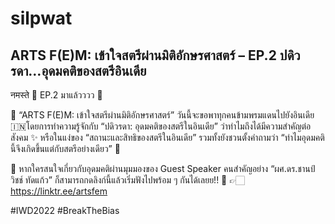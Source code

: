 # silpwat

## ARTS F(E)M: เข้าใจสตรีผ่านมิติอักษรศาสตร์ – EP.2 ปดิวรดา…อุดมคติของสตรีอินเดีย

नमस्ते 👀 EP.2 มาแล้วววว 🥳

 

📌 “ARTS F(E)M: เข้าใจสตรีผ่านมิติอักษรศาสตร์” วันนี้จะขอพาทุกคนข้ามพรมแดนไปยังอินเดีย 🇮🇳โดยการทำความรู้จักกับ “ปดิวรดา: อุดมคติของสตรีในอินเดีย” ว่าทำไมถึงได้มีความสำคัญต่อสังคม ✨ หรือในแง่ของ “สถานะและสิทธิของสตรีในอินเดีย” รวมทั้งยังชวนตั้งคำถามว่า “ทำไมอุดมคตินี้จึงเกิดขึ้นแต่กับสตรีอย่างเดียว” 🤔

🌟 หากใครสนใจเกี่ยวกับอุดมคติผ่านมุมมองของ Guest Speaker คนสำคัญอย่าง “ผศ.ดร.ชานป์วิชช์ ทัดแก้ว” ก็สามารถกดลิงก์นี้แล้วเริ่มฟังไปพร้อม ๆ กันได้เลยย!! 🤩
👉🏻 https://linktr.ee/artsfem

 

#IWD2022 #BreakTheBias